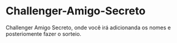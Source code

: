 # Challenger-Amigo-Secreto
Challenger Amigo Secreto, onde você irá adicionanda os nomes e posteriomente fazer o sorteio.

